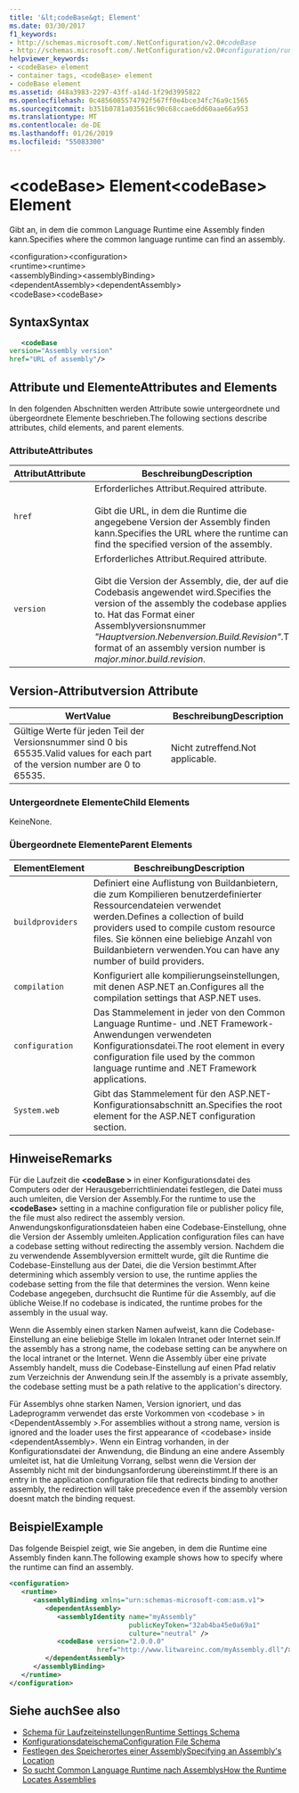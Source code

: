 ```yaml
---
title: '&lt;codeBase&gt; Element'
ms.date: 03/30/2017
f1_keywords:
- http://schemas.microsoft.com/.NetConfiguration/v2.0#codeBase
- http://schemas.microsoft.com/.NetConfiguration/v2.0#configuration/runtime/assemblyBinding/dependentAssembly/codeBase
helpviewer_keywords:
- <codeBase> element
- container tags, <codeBase> element
- codeBase element
ms.assetid: d48a3983-2297-43ff-a14d-1f29d3995822
ms.openlocfilehash: 0c4856085574792f567ff0e4bce34fc76a9c1565
ms.sourcegitcommit: b351b0781a035616c90c68ccae6dd60aae66a953
ms.translationtype: MT
ms.contentlocale: de-DE
ms.lasthandoff: 01/26/2019
ms.locfileid: "55083300"
---
```

# <a name="ltcodebasegt-element"></a><span data-ttu-id="95e8d-102">&lt;codeBase&gt; Element</span><span class="sxs-lookup"><span data-stu-id="95e8d-102">&lt;codeBase&gt; Element</span></span>
<span data-ttu-id="95e8d-103">Gibt an, in dem die common Language Runtime eine Assembly finden kann.</span><span class="sxs-lookup"><span data-stu-id="95e8d-103">Specifies where the common language runtime can find an assembly.</span></span>  
  
 <span data-ttu-id="95e8d-104">\<configuration></span><span class="sxs-lookup"><span data-stu-id="95e8d-104">\<configuration></span></span>  
<span data-ttu-id="95e8d-105">\<runtime></span><span class="sxs-lookup"><span data-stu-id="95e8d-105">\<runtime></span></span>  
<span data-ttu-id="95e8d-106">\<assemblyBinding></span><span class="sxs-lookup"><span data-stu-id="95e8d-106">\<assemblyBinding></span></span>  
<span data-ttu-id="95e8d-107">\<dependentAssembly></span><span class="sxs-lookup"><span data-stu-id="95e8d-107">\<dependentAssembly></span></span>  
<span data-ttu-id="95e8d-108">\<codeBase></span><span class="sxs-lookup"><span data-stu-id="95e8d-108">\<codeBase></span></span>  
  
## <a name="syntax"></a><span data-ttu-id="95e8d-109">Syntax</span><span class="sxs-lookup"><span data-stu-id="95e8d-109">Syntax</span></span>  
  
```xml  
   <codeBase    
version="Assembly version"  
href="URL of assembly"/>  
```  
  
## <a name="attributes-and-elements"></a><span data-ttu-id="95e8d-110">Attribute und Elemente</span><span class="sxs-lookup"><span data-stu-id="95e8d-110">Attributes and Elements</span></span>  
 <span data-ttu-id="95e8d-111">In den folgenden Abschnitten werden Attribute sowie untergeordnete und übergeordnete Elemente beschrieben.</span><span class="sxs-lookup"><span data-stu-id="95e8d-111">The following sections describe attributes, child elements, and parent elements.</span></span>  
  
### <a name="attributes"></a><span data-ttu-id="95e8d-112">Attribute</span><span class="sxs-lookup"><span data-stu-id="95e8d-112">Attributes</span></span>  
  
|<span data-ttu-id="95e8d-113">Attribut</span><span class="sxs-lookup"><span data-stu-id="95e8d-113">Attribute</span></span>|<span data-ttu-id="95e8d-114">Beschreibung</span><span class="sxs-lookup"><span data-stu-id="95e8d-114">Description</span></span>|  
|---------------|-----------------|  
|`href`|<span data-ttu-id="95e8d-115">Erforderliches Attribut.</span><span class="sxs-lookup"><span data-stu-id="95e8d-115">Required attribute.</span></span><br /><br /> <span data-ttu-id="95e8d-116">Gibt die URL, in dem die Runtime die angegebene Version der Assembly finden kann.</span><span class="sxs-lookup"><span data-stu-id="95e8d-116">Specifies the URL where the runtime can find the specified version of the assembly.</span></span>|  
|`version`|<span data-ttu-id="95e8d-117">Erforderliches Attribut.</span><span class="sxs-lookup"><span data-stu-id="95e8d-117">Required attribute.</span></span><br /><br /> <span data-ttu-id="95e8d-118">Gibt die Version der Assembly, die, der auf die Codebasis angewendet wird.</span><span class="sxs-lookup"><span data-stu-id="95e8d-118">Specifies the version of the assembly the codebase applies to.</span></span> <span data-ttu-id="95e8d-119">Hat das Format einer Assemblyversionsnummer *"Hauptversion.Nebenversion.Build.Revision"*.</span><span class="sxs-lookup"><span data-stu-id="95e8d-119">The format of an assembly version number is *major.minor.build.revision*.</span></span>|  
  
## <a name="version-attribute"></a><span data-ttu-id="95e8d-120">Version-Attribut</span><span class="sxs-lookup"><span data-stu-id="95e8d-120">version Attribute</span></span>  
  
|<span data-ttu-id="95e8d-121">Wert</span><span class="sxs-lookup"><span data-stu-id="95e8d-121">Value</span></span>|<span data-ttu-id="95e8d-122">Beschreibung</span><span class="sxs-lookup"><span data-stu-id="95e8d-122">Description</span></span>|  
|-----------|-----------------|  
|<span data-ttu-id="95e8d-123">Gültige Werte für jeden Teil der Versionsnummer sind 0 bis 65535.</span><span class="sxs-lookup"><span data-stu-id="95e8d-123">Valid values for each part of the version number are 0 to 65535.</span></span>|<span data-ttu-id="95e8d-124">Nicht zutreffend.</span><span class="sxs-lookup"><span data-stu-id="95e8d-124">Not applicable.</span></span>|  
  
### <a name="child-elements"></a><span data-ttu-id="95e8d-125">Untergeordnete Elemente</span><span class="sxs-lookup"><span data-stu-id="95e8d-125">Child Elements</span></span>  
 <span data-ttu-id="95e8d-126">Keine</span><span class="sxs-lookup"><span data-stu-id="95e8d-126">None.</span></span>  
  
### <a name="parent-elements"></a><span data-ttu-id="95e8d-127">Übergeordnete Elemente</span><span class="sxs-lookup"><span data-stu-id="95e8d-127">Parent Elements</span></span>  
  
|<span data-ttu-id="95e8d-128">Element</span><span class="sxs-lookup"><span data-stu-id="95e8d-128">Element</span></span>|<span data-ttu-id="95e8d-129">Beschreibung</span><span class="sxs-lookup"><span data-stu-id="95e8d-129">Description</span></span>|  
|-------------|-----------------|  
|`buildproviders`|<span data-ttu-id="95e8d-130">Definiert eine Auflistung von Buildanbietern, die zum Kompilieren benutzerdefinierter Ressourcendateien verwendet werden.</span><span class="sxs-lookup"><span data-stu-id="95e8d-130">Defines a collection of build providers used to compile custom resource files.</span></span> <span data-ttu-id="95e8d-131">Sie können eine beliebige Anzahl von Buildanbietern verwenden.</span><span class="sxs-lookup"><span data-stu-id="95e8d-131">You can have any number of build providers.</span></span>|  
|`compilation`|<span data-ttu-id="95e8d-132">Konfiguriert alle kompilierungseinstellungen, mit denen ASP.NET an.</span><span class="sxs-lookup"><span data-stu-id="95e8d-132">Configures all the compilation settings that ASP.NET uses.</span></span>|  
|`configuration`|<span data-ttu-id="95e8d-133">Das Stammelement in jeder von den Common Language Runtime- und .NET Framework-Anwendungen verwendeten Konfigurationsdatei.</span><span class="sxs-lookup"><span data-stu-id="95e8d-133">The root element in every configuration file used by the common language runtime and .NET Framework applications.</span></span>|  
|`System.web`|<span data-ttu-id="95e8d-134">Gibt das Stammelement für den ASP.NET-Konfigurationsabschnitt an.</span><span class="sxs-lookup"><span data-stu-id="95e8d-134">Specifies the root element for the ASP.NET configuration section.</span></span>|  
  
## <a name="remarks"></a><span data-ttu-id="95e8d-135">Hinweise</span><span class="sxs-lookup"><span data-stu-id="95e8d-135">Remarks</span></span>  
 <span data-ttu-id="95e8d-136">Für die Laufzeit die  **\<codeBase >** in einer Konfigurationsdatei des Computers oder der Herausgeberrichtliniendatei festlegen, die Datei muss auch umleiten, die Version der Assembly.</span><span class="sxs-lookup"><span data-stu-id="95e8d-136">For the runtime to use the **\<codeBase>** setting in a machine configuration file or publisher policy file, the file must also redirect the assembly version.</span></span> <span data-ttu-id="95e8d-137">Anwendungskonfigurationsdateien haben eine Codebase-Einstellung, ohne die Version der Assembly umleiten.</span><span class="sxs-lookup"><span data-stu-id="95e8d-137">Application configuration files can have a codebase setting without redirecting the assembly version.</span></span> <span data-ttu-id="95e8d-138">Nachdem die zu verwendende Assemblyversion ermittelt wurde, gilt die Runtime die Codebase-Einstellung aus der Datei, die die Version bestimmt.</span><span class="sxs-lookup"><span data-stu-id="95e8d-138">After determining which assembly version to use, the runtime applies the codebase setting from the file that determines the version.</span></span> <span data-ttu-id="95e8d-139">Wenn keine Codebase angegeben, durchsucht die Runtime für die Assembly, auf die übliche Weise.</span><span class="sxs-lookup"><span data-stu-id="95e8d-139">If no codebase is indicated, the runtime probes for the assembly in the usual way.</span></span>  
  
 <span data-ttu-id="95e8d-140">Wenn die Assembly einen starken Namen aufweist, kann die Codebase-Einstellung an eine beliebige Stelle im lokalen Intranet oder Internet sein.</span><span class="sxs-lookup"><span data-stu-id="95e8d-140">If the assembly has a strong name, the codebase setting can be anywhere on the local intranet or the Internet.</span></span> <span data-ttu-id="95e8d-141">Wenn die Assembly über eine private Assembly handelt, muss die Codebase-Einstellung auf einen Pfad relativ zum Verzeichnis der Anwendung sein.</span><span class="sxs-lookup"><span data-stu-id="95e8d-141">If the assembly is a private assembly, the codebase setting must be a path relative to the application's directory.</span></span>  
  
 <span data-ttu-id="95e8d-142">Für Assemblys ohne starken Namen, Version ignoriert, und das Ladeprogramm verwendet das erste Vorkommen von \<codebase > in \<DependentAssembly >.</span><span class="sxs-lookup"><span data-stu-id="95e8d-142">For assemblies without a strong name, version is ignored and the loader uses the first appearance of \<codebase> inside \<dependentAssembly>.</span></span> <span data-ttu-id="95e8d-143">Wenn ein Eintrag vorhanden, in der Konfigurationsdatei der Anwendung, die Bindung an eine andere Assembly umleitet ist, hat die Umleitung Vorrang, selbst wenn die Version der Assembly nicht mit der bindungsanforderung übereinstimmt.</span><span class="sxs-lookup"><span data-stu-id="95e8d-143">If there is an entry in the application configuration file that redirects binding to another assembly, the redirection will take precedence even if the assembly version doesnt match the binding request.</span></span>  
  
## <a name="example"></a><span data-ttu-id="95e8d-144">Beispiel</span><span class="sxs-lookup"><span data-stu-id="95e8d-144">Example</span></span>  
 <span data-ttu-id="95e8d-145">Das folgende Beispiel zeigt, wie Sie angeben, in dem die Runtime eine Assembly finden kann.</span><span class="sxs-lookup"><span data-stu-id="95e8d-145">The following example shows how to specify where the runtime can find an assembly.</span></span>  
  
```xml  
<configuration>  
   <runtime>  
      <assemblyBinding xmlns="urn:schemas-microsoft-com:asm.v1">  
         <dependentAssembly>  
            <assemblyIdentity name="myAssembly"  
                              publicKeyToken="32ab4ba45e0a69a1"  
                              culture="neutral" />  
            <codeBase version="2.0.0.0"  
                      href="http://www.litwareinc.com/myAssembly.dll"/>  
         </dependentAssembly>  
      </assemblyBinding>  
   </runtime>  
</configuration>  
```  
  
## <a name="see-also"></a><span data-ttu-id="95e8d-146">Siehe auch</span><span class="sxs-lookup"><span data-stu-id="95e8d-146">See also</span></span>
- [<span data-ttu-id="95e8d-147">Schema für Laufzeiteinstellungen</span><span class="sxs-lookup"><span data-stu-id="95e8d-147">Runtime Settings Schema</span></span>](../../../../../docs/framework/configure-apps/file-schema/runtime/index.md)
- [<span data-ttu-id="95e8d-148">Konfigurationsdateischema</span><span class="sxs-lookup"><span data-stu-id="95e8d-148">Configuration File Schema</span></span>](../../../../../docs/framework/configure-apps/file-schema/index.md)
- [<span data-ttu-id="95e8d-149">Festlegen des Speicherortes einer Assembly</span><span class="sxs-lookup"><span data-stu-id="95e8d-149">Specifying an Assembly's Location</span></span>](../../../../../docs/framework/configure-apps/specify-assembly-location.md)
- [<span data-ttu-id="95e8d-150">So sucht Common Language Runtime nach Assemblys</span><span class="sxs-lookup"><span data-stu-id="95e8d-150">How the Runtime Locates Assemblies</span></span>](../../../../../docs/framework/deployment/how-the-runtime-locates-assemblies.md)
